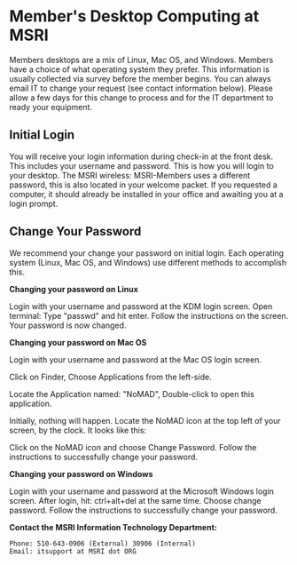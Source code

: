 # Member's Desktop Computing at MSRI

Members desktops are a mix of Linux, Mac OS, and Windows. Members have a choice of what operating system they prefer. This information is usually collected via survey before the member begins. You can always email IT to change your request (see contact information below). Please allow a few days for this change to process and for the IT department to ready your equipment.

## Initial Login
You will receive your login information during check-in at the front desk. This includes your username and password. This is how you will login to your desktop. The MSRI wireless: MSRI-Members uses a different password, this is also located in your welcome packet. If you requested a computer, it should already be installed in your office and awaiting you at a login prompt.

## Change Your Password
We recommend your change your password on initial login. Each operating system (Linux, Mac OS, and Windows) use different methods to accomplish this.

**Changing your password on Linux**

Login with your username and password at the KDM login screen.
Open terminal: 
Type "passwd" and hit enter. Follow the instructions on the screen.
Your password is now changed.

**Changing your password on Mac OS**

Login with your username and password at the Mac OS login screen.
	
Click on Finder, Choose Applications from the left-side.
	
Locate the Application named: "NoMAD", Double-click to open this application.

Initially, nothing will happen. Locate the NoMAD icon at the top left of your screen, by the clock. It looks like this: 

Click on the NoMAD icon and choose Change Password. 
Follow the instructions to successfully change your password.

**Changing your password on Windows**

Login with your username and password at the Microsoft Windows login screen.
After login, hit: ctrl+alt+del at the same time. Choose change password. Follow the instructions to successfully change your password.

**Contact the MSRI Information Technology Department:**

	Phone: 510-643-0906 (External) 30906 (Internal)
	Email: itsupport at MSRI dot ORG

	